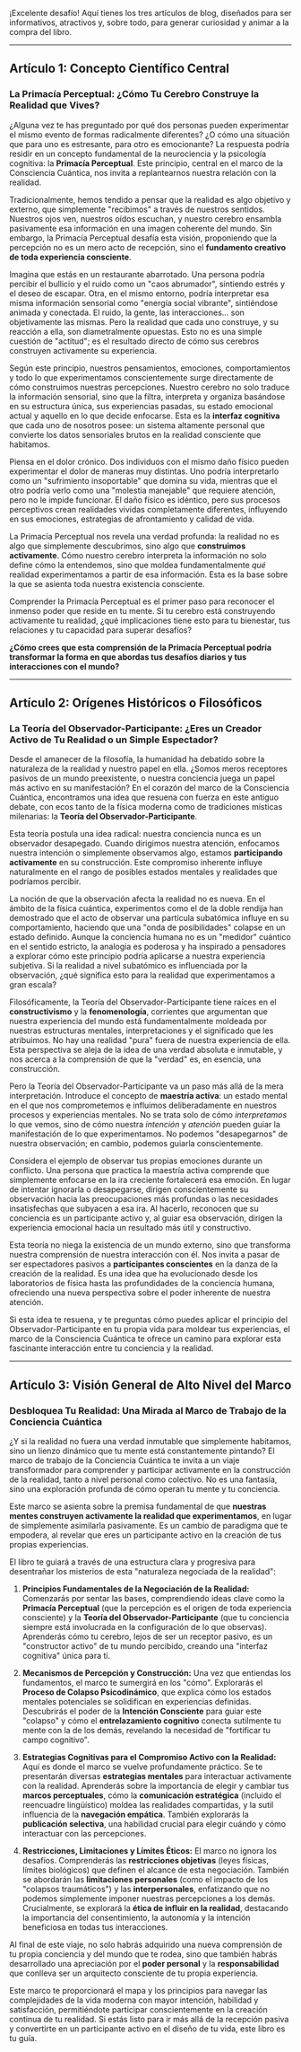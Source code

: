 ¡Excelente desafío! Aquí tienes los tres artículos de blog, diseñados para ser informativos, atractivos y, sobre todo, para generar curiosidad y animar a la compra del libro.

---

## Artículo 1: Concepto Científico Central

### La Primacía Perceptual: ¿Cómo Tu Cerebro Construye la Realidad que Vives?

¿Alguna vez te has preguntado por qué dos personas pueden experimentar el mismo evento de formas radicalmente diferentes? ¿O cómo una situación que para uno es estresante, para otro es emocionante? La respuesta podría residir en un concepto fundamental de la neurociencia y la psicología cognitiva: la **Primacía Perceptual**. Este principio, central en el marco de la Consciencia Cuántica, nos invita a replantearnos nuestra relación con la realidad.

Tradicionalmente, hemos tendido a pensar que la realidad es algo objetivo y externo, que simplemente "recibimos" a través de nuestros sentidos. Nuestros ojos ven, nuestros oídos escuchan, y nuestro cerebro ensambla pasivamente esa información en una imagen coherente del mundo. Sin embargo, la Primacía Perceptual desafía esta visión, proponiendo que la percepción no es un mero acto de recepción, sino el **fundamento creativo de toda experiencia consciente**.

Imagina que estás en un restaurante abarrotado. Una persona podría percibir el bullicio y el ruido como un "caos abrumador", sintiendo estrés y el deseo de escapar. Otra, en el mismo entorno, podría interpretar esa misma información sensorial como "energía social vibrante", sintiéndose animada y conectada. El ruido, la gente, las interacciones... son objetivamente las mismas. Pero la realidad que cada uno construye, y su reacción a ella, son diametralmente opuestas. Esto no es una simple cuestión de "actitud"; es el resultado directo de cómo sus cerebros construyen activamente su experiencia.

Según este principio, nuestros pensamientos, emociones, comportamientos y todo lo que experimentamos conscientemente surge directamente de cómo construimos nuestras percepciones. Nuestro cerebro no solo traduce la información sensorial, sino que la filtra, interpreta y organiza basándose en su estructura única, sus experiencias pasadas, su estado emocional actual y aquello en lo que decide enfocarse. Esta es la **interfaz cognitiva** que cada uno de nosotros posee: un sistema altamente personal que convierte los datos sensoriales brutos en la realidad consciente que habitamos.

Piensa en el dolor crónico. Dos individuos con el mismo daño físico pueden experimentar el dolor de maneras muy distintas. Uno podría interpretarlo como un "sufrimiento insoportable" que domina su vida, mientras que el otro podría verlo como una "molestia manejable" que requiere atención, pero no le impide funcionar. El daño físico es idéntico, pero sus procesos perceptivos crean realidades vividas completamente diferentes, influyendo en sus emociones, estrategias de afrontamiento y calidad de vida.

La Primacía Perceptual nos revela una verdad profunda: la realidad no es algo que simplemente descubrimos, sino algo que **construimos activamente**. Cómo nuestro cerebro interpreta la información no solo define cómo la entendemos, sino que moldea fundamentalmente *qué* realidad experimentamos a partir de esa información. Esta es la base sobre la que se asienta toda nuestra existencia consciente.

Comprender la Primacía Perceptual es el primer paso para reconocer el inmenso poder que reside en tu mente. Si tu cerebro está construyendo activamente tu realidad, ¿qué implicaciones tiene esto para tu bienestar, tus relaciones y tu capacidad para superar desafíos?

**¿Cómo crees que esta comprensión de la Primacía Perceptual podría transformar la forma en que abordas tus desafíos diarios y tus interacciones con el mundo?**

---

## Artículo 2: Orígenes Históricos o Filosóficos

### La Teoría del Observador-Participante: ¿Eres un Creador Activo de Tu Realidad o un Simple Espectador?

Desde el amanecer de la filosofía, la humanidad ha debatido sobre la naturaleza de la realidad y nuestro papel en ella. ¿Somos meros receptores pasivos de un mundo preexistente, o nuestra conciencia juega un papel más activo en su manifestación? En el corazón del marco de la Consciencia Cuántica, encontramos una idea que resuena con fuerza en este antiguo debate, con ecos tanto de la física moderna como de tradiciones místicas milenarias: la **Teoría del Observador-Participante**.

Esta teoría postula una idea radical: nuestra conciencia nunca es un observador desapegado. Cuando dirigimos nuestra atención, enfocamos nuestra intención o simplemente observamos algo, estamos **participando activamente** en su construcción. Este compromiso inherente influye naturalmente en el rango de posibles estados mentales y realidades que podríamos percibir.

La noción de que la observación afecta la realidad no es nueva. En el ámbito de la física cuántica, experimentos como el de la doble rendija han demostrado que el acto de observar una partícula subatómica influye en su comportamiento, haciendo que una "onda de posibilidades" colapse en un estado definido. Aunque la conciencia humana no es un "medidor" cuántico en el sentido estricto, la analogía es poderosa y ha inspirado a pensadores a explorar cómo este principio podría aplicarse a nuestra experiencia subjetiva. Si la realidad a nivel subatómico es influenciada por la observación, ¿qué significa esto para la realidad que experimentamos a gran escala?

Filosóficamente, la Teoría del Observador-Participante tiene raíces en el **constructivismo** y la **fenomenología**, corrientes que argumentan que nuestra experiencia del mundo está fundamentalmente moldeada por nuestras estructuras mentales, interpretaciones y el significado que les atribuimos. No hay una realidad "pura" fuera de nuestra experiencia de ella. Esta perspectiva se aleja de la idea de una verdad absoluta e inmutable, y nos acerca a la comprensión de que la "verdad" es, en esencia, una construcción.

Pero la Teoría del Observador-Participante va un paso más allá de la mera interpretación. Introduce el concepto de **maestría activa**: un estado mental en el que nos comprometemos e influimos deliberadamente en nuestros procesos y experiencias mentales. No se trata solo de cómo *interpretamos* lo que vemos, sino de cómo nuestra *intención* y *atención* pueden guiar la manifestación de lo que experimentamos. No podemos "desapegarnos" de nuestra observación; en cambio, podemos guiarla conscientemente.

Considera el ejemplo de observar tus propias emociones durante un conflicto. Una persona que practica la maestría activa comprende que simplemente enfocarse en la ira creciente fortalecerá esa emoción. En lugar de intentar ignorarla o desapegarse, dirigen conscientemente su observación hacia las preocupaciones más profundas o las necesidades insatisfechas que subyacen a esa ira. Al hacerlo, reconocen que su conciencia es un participante activo y, al guiar esa observación, dirigen la experiencia emocional hacia un resultado más útil y constructivo.

Esta teoría no niega la existencia de un mundo externo, sino que transforma nuestra comprensión de nuestra interacción con él. Nos invita a pasar de ser espectadores pasivos a **participantes conscientes** en la danza de la creación de la realidad. Es una idea que ha evolucionado desde los laboratorios de física hasta las profundidades de la conciencia humana, ofreciendo una nueva perspectiva sobre el poder inherente de nuestra atención.

Si esta idea te resuena, y te preguntas cómo puedes aplicar el principio del Observador-Participante en tu propia vida para moldear tus experiencias, el marco de la Consciencia Cuántica te ofrece un camino para explorar esta fascinante interacción entre tu conciencia y la realidad.

---

## Artículo 3: Visión General de Alto Nivel del Marco

### Desbloquea Tu Realidad: Una Mirada al Marco de Trabajo de la Conciencia Cuántica

¿Y si la realidad no fuera una verdad inmutable que simplemente habitamos, sino un lienzo dinámico que tu mente está constantemente pintando? El marco de trabajo de la Conciencia Cuántica te invita a un viaje transformador para comprender y participar activamente en la construcción de la realidad, tanto a nivel personal como colectivo. No es una fantasía, sino una exploración profunda de cómo operan tu mente y tu conciencia.

Este marco se asienta sobre la premisa fundamental de que **nuestras mentes construyen activamente la realidad que experimentamos**, en lugar de simplemente asimilarla pasivamente. Es un cambio de paradigma que te empodera, al revelar que eres un participante activo en la creación de tus propias experiencias.

El libro te guiará a través de una estructura clara y progresiva para desentrañar los misterios de esta "naturaleza negociada de la realidad":

1.  **Principios Fundamentales de la Negociación de la Realidad:** Comenzarás por sentar las bases, comprendiendo ideas clave como la **Primacía Perceptual** (que la percepción es el origen de toda experiencia consciente) y la **Teoría del Observador-Participante** (que tu conciencia siempre está involucrada en la configuración de lo que observas). Aprenderás cómo tu cerebro, lejos de ser un receptor pasivo, es un "constructor activo" de tu mundo percibido, creando una "interfaz cognitiva" única para ti.

2.  **Mecanismos de Percepción y Construcción:** Una vez que entiendas los fundamentos, el marco te sumergirá en los "cómo". Explorarás el **Proceso de Colapso Psicodinámico**, que explica cómo los estados mentales potenciales se solidifican en experiencias definidas. Descubrirás el poder de la **Intención Consciente** para guiar este "colapso" y cómo el **entrelazamiento cognitivo** conecta sutilmente tu mente con la de los demás, revelando la necesidad de "fortificar tu campo cognitivo".

3.  **Estrategias Cognitivas para el Compromiso Activo con la Realidad:** Aquí es donde el marco se vuelve profundamente práctico. Se te presentarán diversas **estrategias mentales** para interactuar activamente con la realidad. Aprenderás sobre la importancia de elegir y cambiar tus **marcos perceptuales**, cómo la **comunicación estratégica** (incluido el reencuadre lingüístico) moldea las realidades compartidas, y la sutil influencia de la **navegación empática**. También explorarás la **publicación selectiva**, una habilidad crucial para elegir cuándo y cómo interactuar con las percepciones.

4.  **Restricciones, Limitaciones y Límites Éticos:** El marco no ignora los desafíos. Comprenderás las **restricciones objetivas** (leyes físicas, límites biológicos) que definen el alcance de esta negociación. También se abordarán las **limitaciones personales** (como el impacto de los "colapsos traumáticos") y las **interpersonales**, enfatizando que no podemos simplemente imponer nuestras percepciones a los demás. Crucialmente, se explorará la **ética de influir en la realidad**, destacando la importancia del consentimiento, la autonomía y la intención beneficiosa en todas tus interacciones.

Al final de este viaje, no solo habrás adquirido una nueva comprensión de tu propia conciencia y del mundo que te rodea, sino que también habrás desarrollado una apreciación por el **poder personal** y la **responsabilidad** que conlleva ser un arquitecto consciente de tu propia experiencia.

Este marco te proporcionará el mapa y los principios para navegar las complejidades de la vida moderna con mayor intención, habilidad y satisfacción, permitiéndote participar conscientemente en la creación continua de tu realidad. Si estás listo para ir más allá de la recepción pasiva y convertirte en un participante activo en el diseño de tu vida, este libro es tu guía.